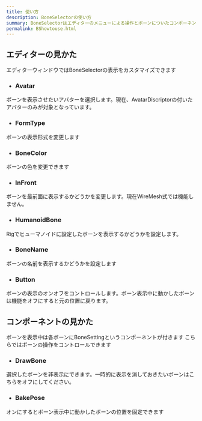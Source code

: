 ```yaml
---
title: 使い方
description: BoneSelectorの使い方
summary: BoneSelectorはエディターのメニューによる操作とボーンについたコンポーネントによる操作に分けられています
permalink: BShowtouse.html
---
```

## エディターの見かた

エディターウィンドウではBoneSelectorの表示をカスタマイズできます

- ### Avatar
ボーンを表示させたいアバターを選択します。現在、AvatarDiscriptorの付いたアバターのみが対象となっています。

- ### FormType
ボーンの表示形式を変更します

- ### BoneColor
ボーンの色を変更できます

- ### InFront
ボーンを最前面に表示するかどうかを変更します。現在WireMesh式では機能しません。

- ### HumanoidBone
Rigでヒューマノイドに設定したボーンを表示するかどうかを設定します。

- ### BoneName
ボーンの名前を表示するかどうかを設定します
- ### Button
ボーンの表示のオンオフをコントロールします。ボーン表示中に動かしたボーンは機能をオフにすると元の位置に戻ります。

## コンポーネントの見かた
ボーンを表示中は各ボーンにBoneSettingというコンポーネントが付きます
こちらではボーンの操作をコントロールできます

- ### DrawBone
選択したボーンを非表示にできます。一時的に表示を消しておきたいボーンはこちらをオフにしてください。

- ### BakePose
オンにするとボーン表示中に動かしたボーンの位置を固定できます